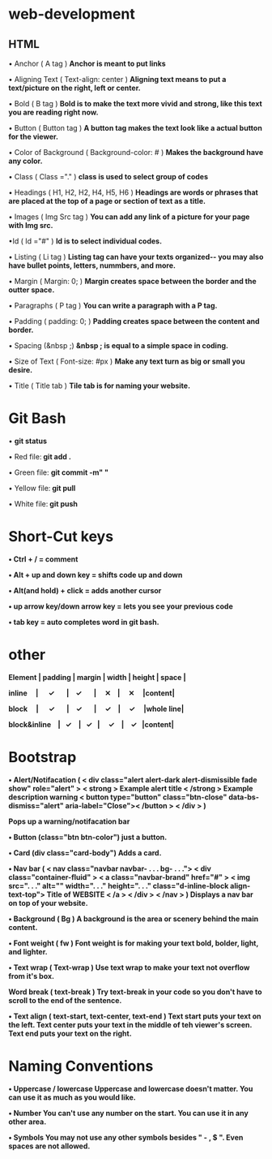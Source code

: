 # web-development
## HTML

 • Anchor ( A tag )
<b> Anchor is meant to put links</b>
 
 
 • Aligning Text ( Text-align: center )
<b> Aligning text means to put a text/picture on the right, left or center. </b>

 
 • Bold ( B tag )
 <b> Bold is to make the text more vivid and strong, like this text you are reading right now. </b>
 
 • Button ( Button tag )
 <b> A button tag makes the text look like a actual button for the viewer. </b>
 
 • Color of Background ( Background-color: # )
 <b> Makes the background have any color. </b>
 
 • Class ( Class ="." )
 <b> class is used to select group of codes</b>
 
 • Headings ( H1, H2, H2, H4, H5, H6 )
 <b> Headings are words or phrases that are placed at the top of a page or section of text as a title. </b>
 
 • Images ( Img Src tag )
 <b> You can add any link of a picture for your page with Img src. </b>

  •Id ( Id ="#" )
 <b> Id is to select individual codes.</b> 
 
 • Listing ( Li tag )
 <b> Listing tag can have your texts organized-- you may also have bullet points, letters, nummbers, and more. </b>

 • Margin ( Margin: 0; )
 <b>Margin creates space between the border and the outter space.</b>
 
 • Paragraphs ( P tag )
 <b> You can write a paragraph with a P tag. </b>

 • Padding ( padding: 0; )
 <b> Padding creates space between the content and border. </b>
 
 • Spacing (&nbsp ;)
<b> &nbsp ; is equal to a simple space in coding.</b>
 
 • Size of Text ( Font-size: #px )
 <b> Make any text turn as big or small you desire. </b>
 
 • Title ( Title tab )
 <b> Tile tab is for naming your website. </b>

<h1> Git Bash </h1>

• <b> git status </b>

• Red file:<b> git add .</b>

• Green file: <b>git commit -m" "</b>

• Yellow file:<b> git pull</b>

• White file:<b> git push<b>

<h1>Short-Cut keys</h1>

• Ctrl + / = comment

• Alt + up and down key = shifts code up and down

• Alt(and hold) + click = adds another cursor

• up arrow key/down arrow key = lets you see your previous code

• tab key = auto completes word in git bash.

<h1>other</h1>

Element | padding | margin | width | height | space |

inline&nbsp;&nbsp;&nbsp;&nbsp;&nbsp;|&nbsp;&nbsp;&nbsp;&nbsp;&nbsp;&nbsp;✓&nbsp;&nbsp;&nbsp;&nbsp;&nbsp;&nbsp;&nbsp;|&nbsp;&nbsp;&nbsp;&nbsp;✓&nbsp;&nbsp;&nbsp;&nbsp;&nbsp;&nbsp;&nbsp;|&nbsp;&nbsp;&nbsp;&nbsp;&nbsp;✕&nbsp;&nbsp;&nbsp;&nbsp;|&nbsp;&nbsp;&nbsp;&nbsp;&nbsp;✕&nbsp;&nbsp;&nbsp;&nbsp;&nbsp;|content|


block&nbsp;&nbsp;&nbsp;&nbsp;&nbsp;|&nbsp;&nbsp;&nbsp;&nbsp;&nbsp;&nbsp;✓&nbsp;&nbsp;&nbsp;&nbsp;&nbsp;&nbsp;&nbsp;|&nbsp;&nbsp;&nbsp;&nbsp;✓&nbsp;&nbsp;&nbsp;&nbsp;&nbsp;&nbsp;&nbsp;|&nbsp;&nbsp;&nbsp;&nbsp;&nbsp;✓&nbsp;&nbsp;&nbsp;&nbsp;|&nbsp;&nbsp;&nbsp;&nbsp;&nbsp;✓&nbsp;&nbsp;&nbsp;&nbsp;&nbsp;|whole line|

block&inline&nbsp;&nbsp;&nbsp;&nbsp;|&nbsp;&nbsp;&nbsp;✓&nbsp;&nbsp;&nbsp;&nbsp;|&nbsp;&nbsp;&nbsp;✓&nbsp;&nbsp;&nbsp;|&nbsp;&nbsp;&nbsp;&nbsp;&nbsp;✓&nbsp;&nbsp;&nbsp;&nbsp;|&nbsp;&nbsp;&nbsp;&nbsp;✓&nbsp;&nbsp;&nbsp;|content|


<h1>Bootstrap</h1>

• Alert/Notifacation (   < div class="alert alert-dark alert-dismissible fade show" role="alert" >
            < strong > Example alert title < /strong > Example description warning
            < button type="button" class="btn-close" data-bs-dismiss="alert" aria-label="Close">< /button >
          < /div > )

<b>Pops up a warning/notifacation bar<b>

• Button (class="btn btn-color")
<b>just a button.<b>

• Card (div class="card-body")
<b>Adds a card. <b>

• Nav bar ( < nav class="navbar navbar- . . . bg- . . .">
        < div class="container-fluid" >
          < a class="navbar-brand" href="#" >
            < img src=". . ." alt="" width=". . ." height=". . ." class="d-inline-block align-text-top">
            Title of WEBSITE
          < /a >
        < /div >
      < /nav > )
      <b>Displays a nav bar on top of your website.<b>

• Background ( Bg )
<b>A background is the area or scenery behind the main content.<b>

• Font weight ( fw )
<b>Font weight is for making your text bold, bolder, light, and lighter.<b>

• Text wrap ( Text-wrap )
<b>Use text wrap to make your text not overflow from it's box.<b>

Word break ( text-break )
<b>Try text-break in your code so you don't have to scroll to the end of the sentence.<b>

• Text align ( text-start, text-center, text-end )
<b>Text start puts your text on the left. Text center puts your text in the middle of teh viewer's screen. Text end puts your text on the right.<b>




<h1>Naming Conventions</h1>

• Uppercase / lowercase
<b>Uppercase and lowercase doesn't matter. You can use it as much as you would like.<b>

• Number
<b>You can't use any number on the start. You can use it in any other area.<b>

• Symbols
<b>You may not use any other symbols besides " - , $ ". Even spaces are not allowed.<b>